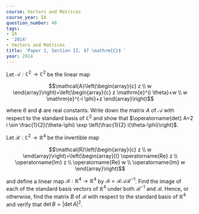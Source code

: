 ```yaml
---
course: Vectors and Matrices
course_year: IA
question_number: 46
tags:
- IA
- '2014'
- Vectors and Matrices
title: 'Paper 1, Section II, $7 \mathrm{C}$ '
year: 2014
---
```




Let $\mathcal{A}: \mathbb{C}^{2} \rightarrow \mathbb{C}^{2}$ be the linear map

$$\mathcal{A}\left(\begin{array}{c}
z \\
w
\end{array}\right)=\left(\begin{array}{c}
z \mathrm{e}^{i \theta}+w \\
w \mathrm{e}^{-i \phi}+z
\end{array}\right)$$

where $\theta$ and $\phi$ are real constants. Write down the matrix $A$ of $\mathcal{A}$ with respect to the standard basis of $\mathbb{C}^{2}$ and show that $\operatorname{det} A=2 i \sin \frac{1}{2}(\theta-\phi) \exp \left(\frac{1}{2} i(\theta-\phi)\right)$.

Let $\mathcal{R}: \mathbb{C}^{2} \rightarrow \mathbb{R}^{4}$ be the invertible map

$$\mathcal{R}\left(\begin{array}{c}
z \\
w
\end{array}\right)=\left(\begin{array}{l}
\operatorname{Re} z \\
\operatorname{Im} z \\
\operatorname{Re} w \\
\operatorname{Im} w
\end{array}\right)$$

and define a linear map $\mathcal{B}: \mathbb{R}^{4} \rightarrow \mathbb{R}^{4}$ by $\mathcal{B}=\mathcal{R} \mathcal{A} \mathcal{R}^{-1}$. Find the image of each of the standard basis vectors of $\mathbb{R}^{4}$ under both $\mathcal{R}^{-1}$ and $\mathcal{B}$. Hence, or otherwise, find the matrix $B$ of $\mathcal{B}$ with respect to the standard basis of $\mathbb{R}^{4}$ and verify that $\operatorname{det} B=|\operatorname{det} A|^{2}$.